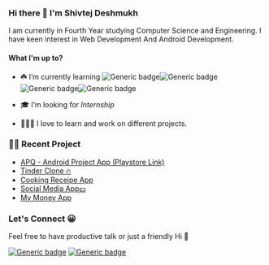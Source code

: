 ### Hi there 👋 I'm Shivtej Deshmukh

I am currently in Fourth Year studying Computer Science and Engineering. I have keen interest in Web Development And Android Development.

#### What I'm up to?


- ☘️ I’m currently learning ![Generic badge](https://img.shields.io/badge/JavaScript-yellow.svg?style=for-the-badge)![Generic badge](https://img.shields.io/badge/Java-orange.svg?style=for-the-badge)![Generic badge](https://img.shields.io/badge/Kotlin-blue.svg?style=for-the-badge)![Generic badge](https://img.shields.io/badge/React-darkgreen.svg?style=for-the-badge)


-  🎓 I’m looking for *Internship*

- 👨🏻‍🔧 I love to learn and work on different projects.

### 👷‍♂️ Recent Project

- [APQ - Android Project App (Playstore Link)](https://play.google.com/store/apps/details?id=com.shivtej.androidprojects)
- [Tinder Clone 🔥](https://github.com/Shivtej28/TinderClone)
- [Cooking Receipe App](https://github.com/Shivtej28/cooking-ninja)
- [Social Media App💵](https://github.com/Shivtej28/Social_app)
- [My Money App](https://github.com/Shivtej28/my-money)

### Let's Connect 😀

Feel free to have productive talk or just a friendly Hi 👋

[![Generic badge](https://img.shields.io/badge/Linkedin-blue.svg?style=for-the-badge)](https://www.linkedin.com/in/shivtej-deshmukh-a62a70194/)
[![Generic badge](https://img.shields.io/badge/Twitter-blue.svg?style=for-the-badge)](https://twitter.com/shivtejhd?s=09)
